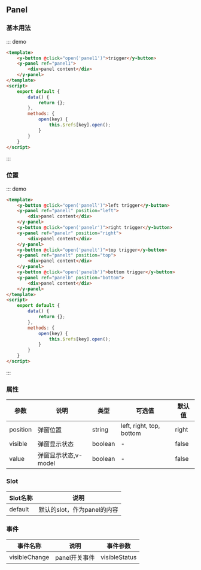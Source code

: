 <script>
    export default {
        data() {
            return {};
        },
        methods: {
            open(key) {
                this.$refs[key].open();
            }
        }
    }
</script>
<style>
.md-box {
    margin-bottom: 20px;
}
.md-box:last-child {
    margin-bottom: 0px;
}
</style>
## Panel

### 基本用法

::: demo
```html
<template>
    <y-button @click="open('panel1')">trigger</y-button>
    <y-panel ref="panel1">
        <div>panel content</div>
    </y-panel>
</template>
<script>
    export default {
        data() {
            return {};
        },
        methods: {
            open(key) {
                this.$refs[key].open();
            }
        }
    }
</script>
```
:::

### 位置

::: demo
```html
<template>
    <y-button @click="open('panell')">left trigger</y-button>
    <y-panel ref="panell" position="left">
        <div>panel content</div>
    </y-panel>
    <y-button @click="open('panelr')">right trigger</y-button>
    <y-panel ref="panelr" position="right">
        <div>panel content</div>
    </y-panel>
    <y-button @click="open('panelt')">top trigger</y-button>
    <y-panel ref="panelt" position="top">
        <div>panel content</div>
    </y-panel>
    <y-button @click="open('panelb')">bottom trigger</y-button>
    <y-panel ref="panelb" position="bottom">
        <div>panel content</div>
    </y-panel>
</template>
<script>
    export default {
        data() {
            return {};
        },
        methods: {
            open(key) {
                this.$refs[key].open();
            }
        }
    }
</script>
```
:::

### 属性

| 参数      | 说明                             | 类型      | 可选值       | 默认值 |
| -------- | -------------------------------- | -------- | ----------- | ----- |
| position   | 弹窗位置 | string    | left, right, top, bottom | right |
| visible   | 弹窗显示状态 | boolean    | - | false |
| value   | 弹窗显示状态,v-model | boolean    | - | false |

### Slot

| Slot名称  | 说明                             |
| -------- | -------------------------------- |
| default  | 默认的slot，作为panel的内容 |

### 事件

| 事件名称  | 说明                              | 事件参数  |
| -------- | -------------------------------- | -------- |
| visibleChange    | panel开关事件 | visibleStatus |
